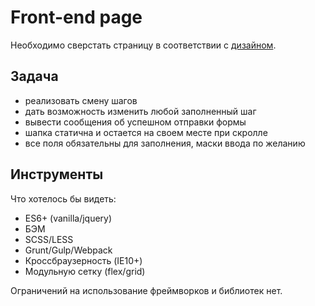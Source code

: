 # Front-end page

Необходимо сверстать страницу в соответствии с [дизайном](https://www.figma.com/file/UZDrSOhIa7oiXJAW1rPmYq/Reactive__Front-end__Test-1?node-id=0%3A1).

## Задача

* реализовать смену шагов
* дать возможность изменить любой заполненный шаг
* вывести сообщения об успешном отправки формы
* шапка статична и остается на своем месте при скролле
* все поля обязательны для заполнения, маски ввода по желанию

## Инструменты

Что хотелось бы видеть:

* ES6+ (vanilla/jquery)
* БЭМ
* SCSS/LESS
* Grunt/Gulp/Webpack
* Кроссбраузерность (IE10+)
* Модульную сетку (flex/grid)
 
Ограничений на использование фреймворков и библиотек нет.